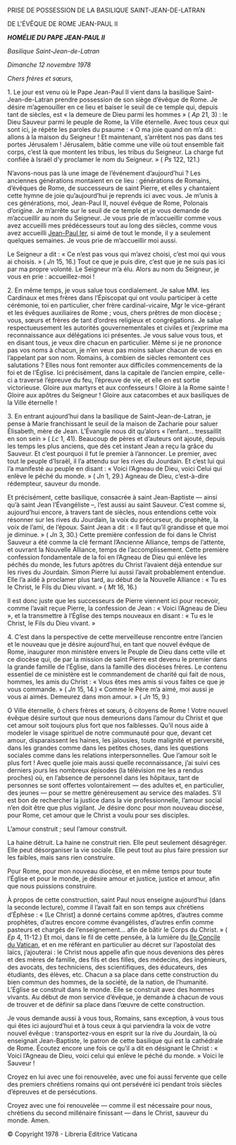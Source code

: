 PRISE DE POSSESSION DE LA BASILIQUE SAINT-JEAN-DE-LATRAN

DE L'ÉVÊQUE DE ROME JEAN-PAUL II

***HOMÉLIE DU PAPE JEAN-PAUL II***

*Basilique Saint-Jean-de-Latran*

*Dimanche 12 novembre 1978*

*Chers frères et sœurs,*

1\. Le jour est venu où le Pape Jean-Paul II vient dans la basilique Saint-Jean-de-Latran prendre possession de son siège d’évêque de Rome. Je désire m’agenouiller en ce lieu et baiser le seuil de ce temple qui, depuis tant de siècles, est « la demeure de Dieu parmi les hommes » ( *Ap* 21, 3) : le Dieu Sauveur parmi le peuple de Rome, la Ville éternelle. Avec tous ceux qui sont ici, je répète les paroles du psaume : « O ma joie quand on m’a dit : allons à la maison du Seigneur ! Et maintenant, s’arrêtent nos pas dans tes portes Jérusalem ! Jérusalem, bâtie comme une ville où tout ensemble fait corps, c’est là que montent les tribus, les tribus du Seigneur. La charge fut confiée à Israël d’y proclamer le nom du Seigneur. » ( *Ps* 122, 121.)

N’avons-nous pas là une image de l’événement d’aujourd’hui ? Les anciennes générations montaient en ce lieu : générations de Romains, d’évêques de Rome, de successeurs de saint Pierre, et elles y chantaient cette hymne de joie qu’aujourd’hui je reprends ici avec vous. Je m’unis à ces générations, moi, Jean-Paul II, nouvel évêque de Rome, Polonais d’origine. Je m’arrête sur le seuil de ce temple et je vous demande de m’accueillir au nom du Seigneur. Je vous prie de m’accueillir comme vous avez accueilli mes prédécesseurs tout au long des siècles, comme vous avez accueilli [Jean-Paul Ier](http://www.vatican.va/holy_father/john_paul_i/index_fr.htm), si aimé de tout le monde, il y a seulement quelques semaines. Je vous prie de m’accueillir moi aussi.

Le Seigneur a dit : « Ce n’est pas vous qui m’avez choisi, c’est moi qui vous ai choisis. » ( *Jn* 15, 16.) Tout ce que je puis dire, c’est que je ne suis pas ici par ma propre volonté. Le Seigneur m’a élu. Alors au nom du Seigneur, je vous en prie : accueillez-moi !

2\. En même temps, je vous salue tous cordialement. Je salue MM. les Cardinaux et mes frères dans l’Épiscopat qui ont voulu participer à cette cérémonie, toi en particulier, cher frère cardinal-vicaire, Mgr le vice-gérant et les évêques auxiliaires de Rome ; vous, chers prêtres de mon diocèse ; vous, sœurs et frères de tant d’ordres religieux et congrégations. Je salue respectueusement les autorités gouvernementales et civiles et j’exprime ma reconnaissance aux délégations ici présentes. Je vous salue vous tous, et en disant tous, je veux dire chacun en particulier. Même si je ne prononce pas vos noms à chacun, je n’en veux pas moins saluer chacun de vous en l’appelant par son nom. Romains, à combien de siècles remontent ces salutations ? Elles nous font remonter aux difficiles commencements de la foi et de l’Église. Ici précisément, dans la capitale de l’ancien empire, celle-ci a traversé l’épreuve du feu, l’épreuve de vie, et elle en est sortie victorieuse. Gloire aux martyrs et aux confesseurs ! Gloire à la Rome sainte ! Gloire aux apôtres du Seigneur ! Gloire aux catacombes et aux basiliques de la Ville éternelle !

3\. En entrant aujourd’hui dans la basilique de Saint-Jean-de-Latran, je pense à Marie franchissant le seuil de la maison de Zacharie pour saluer Élisabeth, mère de Jean. L’Évangile nous dit qu’alors « l’enfant… tressaillit en son sein » ( *Lc* 1, 41). Beaucoup de pères et d’auteurs ont ajouté, depuis les temps les plus anciens, que dès cet instant Jean a reçu la grâce du Sauveur. Et c’est pourquoi il fut le premier à l’annoncer. Le premier, avec tout le peuple d’Israël, il l’a attendu sur les rives du Jourdain. Et c’est lui qui l’a manifesté au peuple en disant : « Voici l’Agneau de Dieu, voici Celui qui enlève le péché du monde. » ( *Jn* 1, 29.) Agneau de Dieu, c’est-à-dire rédempteur, sauveur du monde.

Et précisément, cette basilique, consacrée à saint Jean-Baptiste — ainsi qu’à saint Jean l’Évangéliste –, l’est aussi au saint Sauveur. C’est comme si, aujourd’hui encore, à travers tant de siècles, nous entendions cette voix résonner sur les rives du Jourdain, la voix du précurseur, du prophète, la voix de l’ami, de l’époux. Saint Jean a dit : « Il faut qu’il grandisse et que moi je diminue. » ( *Jn* 3, 30.) Cette première confession de foi dans le Christ Sauveur a été comme la clé fermant l’Ancienne Alliance, temps de l’attente, et ouvrant la Nouvelle Alliance, temps de l’accomplissement. Cette première confession fondamentale de la foi en l’Agneau de Dieu qui enlève les péchés du monde, les futurs apôtres du Christ l’avaient déjà entendue sur les rives du Jourdain. Simon Pierre lui aussi l’avait probablement entendue. Elle l’a aidé à proclamer plus tard, au début de la Nouvelle Alliance : « Tu es le Christ, le Fils du Dieu vivant. » ( *Mt* 16, 16.)

Il est donc juste que les successeurs de Pierre viennent ici pour recevoir, comme l’avait reçue Pierre, la confession de Jean : « Voici l’Agneau de Dieu », et la transmettre à l’Église des temps nouveaux en disant : « Tu es le Christ, le Fils du Dieu vivant. »

4\. C’est dans la perspective de cette merveilleuse rencontre entre l’ancien et le nouveau que je désire aujourd’hui, en tant que nouvel évêque de Rome, inaugurer mon ministère envers le Peuple de Dieu dans cette ville et ce diocèse qui, de par la mission de saint Pierre est devenu le premier dans la grande famille de l’Église, dans la famille des diocèses frères. Le contenu essentiel de ce ministère est le commandement de charité qui fait de nous, hommes, les amis du Christ : « Vous êtes mes amis si vous faites ce que je vous commande. » ( *Jn* 15, 14.) « Comme le Père m’a aimé, moi aussi je vous ai aimés. Demeurez dans mon amour. » ( *Jn* 15, 9.)

O Ville éternelle, ô chers frères et sœurs, ô citoyens de Rome ! Votre nouvel évêque désire surtout que nous demeurions dans l’amour du Christ et que cet amour soit toujours plus fort que nos faiblesses. Qu’il nous aide à modeler le visage spirituel de notre communauté pour que, devant cet amour, disparaissent les haines, les jalousies, toute malignité et perversité, dans les grandes comme dans les petites choses, dans les questions sociales comme dans les relations interpersonnelles. Que l’amour soit le plus fort ! Avec quelle joie mais aussi quelle reconnaissance, j’ai suivi ces derniers jours les nombreux épisodes (la télévision me les a rendus proches) où, en l’absence de personnel dans les hôpitaux, tant de personnes se sont offertes volontairement — des adultes et, en particulier, des jeunes — pour se mettre généreusement au service des malades. S’il est bon de rechercher la justice dans la vie professionnelle, l’amour social n’en doit être que plus vigilant. Je désire donc pour mon nouveau diocèse, pour Rome, cet amour que le Christ a voulu pour ses disciples.

L’amour construit ; seul l’amour construit.

La haine détruit. La haine ne construit rien. Elle peut seulement désagréger. Elle peut désorganiser la vie sociale. Elle peut tout au plus faire pression sur les faibles, mais sans rien construire.

Pour Rome, pour mon nouveau diocèse, et en même temps pour toute l’Église et pour le monde, je désire amour et justice, justice et amour, afin que nous puissions construire.

À propos de cette construction, saint Paul nous enseigne aujourd’hui (dans la seconde lecture), comme il l’avait fait en son temps aux chrétiens d’Éphèse : « \[Le Christ\] a donné certains comme apôtres, d’autres comme prophètes, d’autres encore comme évangélistes, d’autres enfin comme pasteurs et chargés de l’enseignement… afin de bâtir le Corps du Christ. » ( *Ep* 4, 11-12.) Et moi, dans le fil de cette pensée, à la lumière du [IIe Concile du Vatican](http://www.vatican.va/archive/hist_councils/ii_vatican_council/index_fr.htm), et en me référant en particulier au décret sur l’apostolat des laïcs, j’ajouterai : le Christ nous appelle afin que nous devenions des pères et des mères de famille, des fils et des filles, des médecins, des ingénieurs, des avocats, des techniciens, des scientifiques, des éducateurs, des étudiants, des élèves, etc. Chacun a sa place dans cette construction du bien commun des hommes, de la société, de la nation, de l’humanité. L’Église se construit dans le monde. Elle se construit avec des hommes vivants. Au début de mon service d’évêque, je demande à chacun de vous de trouver et de définir sa place dans l’œuvre de cette construction.

Je vous demande aussi à vous tous, Romains, sans exception, à vous tous qui êtes ici aujourd’hui et à tous ceux à qui parviendra la voix de votre nouvel évêque : transportez-vous en esprit sur la rive du Jourdain, là où enseignait Jean-Baptiste, le patron de cette basilique qui est la cathédrale de Rome. Écoutez encore une fois ce qu’il a dit en désignant le Christ : « Voici l’Agneau de Dieu, voici celui qui enlève le péché du monde. » Voici le Sauveur !

Croyez en lui avec une foi renouvelée, avec une foi aussi fervente que celle des premiers chrétiens romains qui ont persévéré ici pendant trois siècles d’épreuves et de persécutions.

Croyez avec une foi renouvelée — comme il est nécessaire pour nous, chrétiens du second millénaire finissant — dans le Christ, sauveur du monde. Amen.

© Copyright 1978 - Libreria Editrice Vaticana